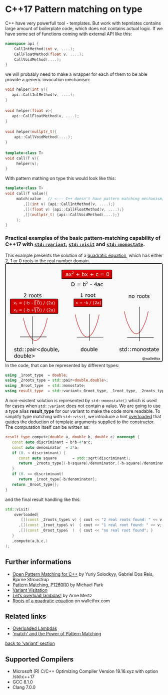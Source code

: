 # C++17 Pattern matching on type
C++ have very powerfull tool - templates. But work with tepmlates contains large amount of boilerplate code, which does not contains actual logic. 
If we have some set of functions coming with external API like this:
```cpp
namespace api {
    CallIntMethod(int v, ....);    
    CallFloatMethod(float v, ....);    
    CallVoidMethod(....);    
}
```
we will probably need to make a wrapper for each of them to be able provide a generic invocation mechanism:
```cpp
void helper(int v){
   api::CallIntMethod(v, ....);
}

void helper(float v){
   api::CallFloatMethod(v, ....);
}

void helper(nullptr_t){
    api::CallVoidMethod(....);
}

template<class T>
void call(T v){
     helper(v);
}
```
With pattern mathing on type this would look like this:
```cpp
template<class T>
void call(T value){
     match(value   // <--- C++ doesn't have pattern matching mechanism/syntax. Not yet...
        ,[](int v) {api::CallIntMethod(v, ....);}
        ,[](float v) {api::CallFloatMethod(v, ....);}
        ,[](nullptr_t) {api::CallVoidMethod(....);}
     );
}
```
### Practical examples of the basic pattern-matching capability of C++17 with [`std::variant`](https://en.cppreference.com/w/cpp/utility/variant), [`std::visit`](https://en.cppreference.com/w/cpp/utility/variant/visit) and [`std::monostate`](https://en.cppreference.com/w/cpp/utility/variant/monostate). 
This example presents the solution of a [quadratic equation](https://en.wikipedia.org/wiki/Quadratic_formula), which has either 2, 1 or 0 roots in the real number domain.  
![picture](quadratic_equation.png)  
In the code, that can be represented by different types:
```cpp
using _1root_type  = double;
using _2roots_type = std::pair<double,double>;
using _0root_type  = std::monostate;
using result_type  = std::variant<_0root_type, _1root_type, _2roots_type>;
```
A non-existent solution is represented by `std::monostate()` which is used for cases when `std::variant` does not contain a value. 
We are going to use a type alias __result_type__ for our variant to make the code more readable. 
To simplify type matching with `std::visit`, we introduce a hint [overloaded](../../lambda/lambda_overloaded) that guides the deduction of template arguments supplied to the constructor. 
The computation itself can be written as:
```cpp
result_type compute(double a, double b, double c) noexcept {
   const auto discriminant = b*b-4*a*c;
   const auto denominator  = 2*a;
   if (0. < discriminant) {
      const auto square       = std::sqrt(discriminant);
      return _2roots_type{(-b+square)/denominator,(-b-square)/denominator};
   }
   if (0. == discriminant)
      return _1root_type{-b/denominator};
   return _0root_type{};
}
```
and the final result handling like this:
```cpp
std::visit(
    overloaded{
       [](const _2roots_type& v) { cout << "2 real roots found: " << v.first << "," << v.second; }
      ,[](const _1root_type& v)  { cout << "1 real root found: " << v; }
      ,[](const _0root_type&  )  { cout << "no real root found"; }
   }
   ,compute(a,b,c,)
);
```

## Further informations
* [Open Pattern Matching for C++](http://www.stroustrup.com/OpenPatternMatching.pdf) by Yuriy Solodkyy, Gabriel Dos Reis, Bjarne Stroustrup
* [Pattern Matching, P1260R0](http://www.open-std.org/jtc1/sc22/wg21/docs/papers/2018/p1260r0.pdf) by Michael Park
* [Variant Visitation](https://mpark.github.io/programming/2015/07/07/variant-visitation/)
* [Let’s overload lambdas!](https://arne-mertz.de/2018/05/overload-build-a-variant-visitor-on-the-fly/) by Arne Mertz
* [Roots of a quadratic equation](https://www.walletfox.com/course/patternmatchingcpp17.php) on walletfox.com

## Related links
* [Overloaded Lambdas](../../lambda/lambda_overloaded)
* ['match' and the Power of Pattern Matching](https://github.com/nikolaAV/skeleton/tree/master/match)

[back to 'variant' section](../)

## Supported Compilers
* Microsoft (R) C/C++ Optimizing Compiler Version 19.16.xyz with option /std:c++17
* GCC 8.1.0
* Clang 7.0.0

